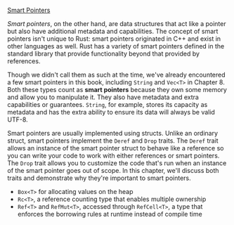 [Smart Pointers](https://doc.rust-lang.org/book/ch15-00-smart-pointers.html)

*Smart pointers*, on the other hand, are data structures that act like a pointer but also have additional metadata and capabilities. The concept of smart pointers isn't unique to Rust: smart pointers originated in C++ and exist in other languages as well. Rust has a variety of smart pointers defined in the standard library that provide functionality beyond that provided by references.


Though we didn't call them as such at the time, we've already encountered a few smart pointers in this book, including `String` and `Vec<T>` in Chapter 8. Both these types count as **smart pointers** because they own some memory and allow you to manipulate it. They also have metadata and extra capabilities or guarantees. `String`, for example, stores its capacity as metadata and has the extra ability to ensure its data will always be valid UTF-8.


Smart pointers are usually implemented using structs. Unlike an ordinary struct, smart pointers implement the `Deref` and `Drop` traits. The `Deref` trait allows an instance of the smart pointer struct to behave like a reference so you can write your code to work with either references or smart pointers. The `Drop` trait allows you to customize the code that's run when an instance of the smart pointer goes out of scope. In this chapter, we'll discuss both traits and demonstrate why they're important to smart pointers.

-   `Box<T>` for allocating values on the heap
-   `Rc<T>`, a reference counting type that enables multiple ownership
-   `Ref<T>` and `RefMut<T>`, accessed through `RefCell<T>`, a type that enforces the borrowing rules at runtime instead of compile time